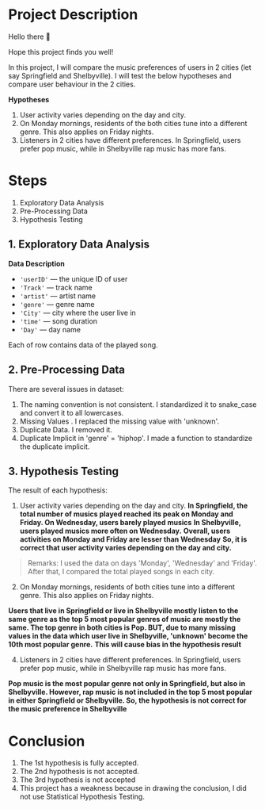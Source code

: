 # Project Description

Hello there :wave:

Hope this project finds you well!

In this project, I will compare the music preferences of users in 2 cities (let say Springfield and Shelbyville). I will test the below hypotheses and compare user behaviour in the 2 cities.

**Hypotheses**
1. User activity varies depending on the day and city.
2. On Monday mornings, residents of the both cities tune into a different genre. This also applies on Friday nights.
3. Listeners in 2 cities have different preferences. In Springfield, users prefer pop music, while in Shelbyville rap music has more fans.


# Steps

1. Exploratory Data Analysis
2. Pre-Processing Data
3. Hypothesis Testing

## 1. Exploratory Data Analysis

**Data Description** 

- `'userID'` — the unique ID of user
- `'Track'` — track name
- `'artist'` — artist name
- `'genre'` — genre name
- `'City'` — city where the user live in
- `'time'` — song duration
- `'Day'` — day name

Each of row contains data of the played song. 

## 2. Pre-Processing Data

There are several issues in dataset:
1. The naming convention is not consistent. I standardized it to snake_case and convert it to all lowercases.
2. Missing Values . I replaced the missing value with 'unknown'.
3. Duplicate Data. I removed it.
4. Duplicate Implicit in 'genre' = 'hiphop'. I made a function to standardize the duplicate implicit.

## 3. Hypothesis Testing

The result of each hypothesis:
1. User activity varies depending on the day and city. 
**In Springfield, the total number of musics played reached its peak on Monday and Friday. On Wednesday, users barely played musics**
**In Shelbyville, users played musics more often on Wednesday.**
**Overall, users activities on Monday and Friday are lesser than Wednesday**
**So, it is correct that user activity varies depending on the day and city.**
> Remarks: I used the data on days 'Monday', 'Wednesday' and 'Friday'. After that, I compared the total played songs in each city.
2. On Monday mornings, residents of both cities tune into a different genre. This also applies on Friday nights.

**Users that live in Springfield or live in Shelbyville mostly listen to the same genre as the top 5 most popular genres of music are mostly the same. The top genre in both cities is Pop.
BUT, due to many missing values in the data which user live in Shelbyville, 'unknown' become the 10th most popular genre.**
**This will cause bias in the hypothesis result**

4. Listeners in 2 cities have different preferences. In Springfield, users prefer pop music, while in Shelbyville rap music has more fans.

**Pop music is the most popular genre not only in Springfield, but also in Shelbyville. However, rap music is not included in the top 5 most popular in either Springfield or Shelbyville. So, the hypothesis is not correct for the music preference in Shelbyville**


# Conclusion

1. The 1st hypothesis is fully accepted.
2. The 2nd hypothesis is not accepted. 
3. The 3rd hypothesis is not accepted
4. This project has a weakness because in drawing the conclusion, I did not use Statistical Hypothesis Testing. 
